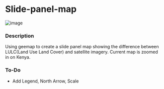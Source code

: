 # Slide-panel-map

![image](https://user-images.githubusercontent.com/57414671/183508979-b0b50c1c-bc9e-4f08-b7e7-74dba4e7dc93.png)

### Description
Using geemap to create a slide panel map showing the difference between LULC(Land Use Land Cover) and satellite imagery.
Current map is zoomed in on Kenya.


### To-Do
* Add Legend, North Arrow, Scale


